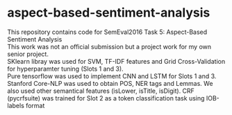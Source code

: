 # aspect-based-sentiment-analysis
This repository contains code for SemEval2016 Task 5: Aspect-Based Sentiment Analysis  <br />
This work was not an official submission but a project work for my own senior project. <br />
SKlearn libray was used for SVM, TF-IDF features and Grid Cross-Validation for hyperparamter tuning (Slots 1 and 3). <br />
Pure tensorflow was used to implement CNN and LSTM for Slots 1 and 3. <br />
Stanford Core-NLP was used to obtain POS, NER tags and Lemmas. We also used other semantical features (isLower, isTitle, isDigit). CRF (pycrfsuite) was trained for Slot 2 as a token classification task using IOB-labels format
